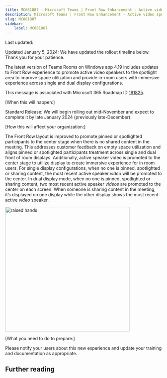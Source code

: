 ```yaml
---
title: MC681887 - Microsoft Teams | Front Row Enhancement - Active video speaker promotion for Teams Rooms on Windows
description: Microsoft Teams | Front Row Enhancement - Active video speaker promotion for Teams Rooms on Windows
slug: MC681887
sidebar:
    label: MC681887
---
```



Last updated: 

<p>Updated January 5, 2024: We have updated the rollout timeline below. Thank you for your patience.</p><p>The latest version of Teams Rooms on Windows app 4.19 includes updates to Front Row experience to promote active video speakers to the spotlight area to improve space utilization and provide in-room users with immersive experience across single and dual display configurations.&nbsp; &nbsp;<br><p></p><p>This message is associated with Microsoft 365 Roadmap ID <a href="https://www.microsoft.com/microsoft-365/roadmap?filters=&amp;searchterms=161825" target="_blank">161825</a>.</p>
<p>[When this will happen:]</p><p>Standard Release: We will begin rolling out mid-November and expect to complete it by late January 2024 (previously late-December).&nbsp;</p>

<p>[How this will affect your organization:]</p>

<p>The Front Row layout is improved to promote pinned or spotlighted participants to the center stage when there is no shared content in the meeting. This addresses customer feedback on empty space utilization and aligns pinned or spotlighted participants treatment across single and dual front of room displays. Additionally, active speaker video is promoted to the center stage to utilize display to create immersive experience for in room users. For single display configurations, when no one is pinned, spotlighted or sharing content, the most recent active speaker <i>video </i>will be promoted to the center. In dual display mode, when no one is pinned, spotlighted or sharing content, two most recent active speaker <i>videos </i>are promoted to the center on each screen. When someone is sharing content in the meeting, it’s displayed on one display while the other display shows the most recent active <i>video </i>speaker.&nbsp;<br></p>
<p><img src="https://img-prod-cms-rt-microsoft-com.akamaized.net/cms/api/am/imageFileData/RW1dpys?ver=6c60" style="width: 400px;" alt="raised hands"><br></p><p>[What you need to do to prepare:]</p>
<p>Please notify your users about this new experience and update your training and documentation as appropriate.&nbsp;</p></p>

## Further reading
